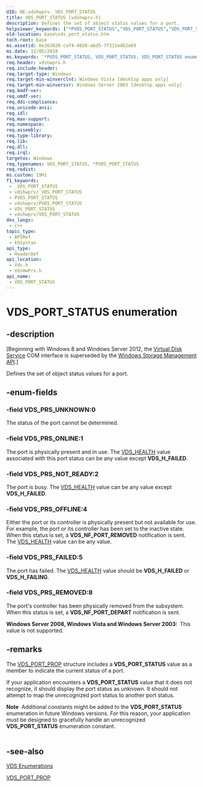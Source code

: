 ```yaml
---
UID: NE:vdshwprv._VDS_PORT_STATUS
title: VDS_PORT_STATUS (vdshwprv.h)
description: Defines the set of object status values for a port.
helpviewer_keywords: ["*PVDS_PORT_STATUS","VDS_PORT_STATUS","VDS_PORT_STATUS enumeration [VDS]","VDS_PRS_FAILED","VDS_PRS_NOT_READY","VDS_PRS_OFFLINE","VDS_PRS_ONLINE","VDS_PRS_REMOVED","VDS_PRS_UNKNOWN","base.vds_port_status","vds/VDS_PORT_STATUS","vds/VDS_PRS_FAILED","vds/VDS_PRS_NOT_READY","vds/VDS_PRS_OFFLINE","vds/VDS_PRS_ONLINE","vds/VDS_PRS_REMOVED","vds/VDS_PRS_UNKNOWN","vdshwprv/VDS_PORT_STATUS","vdshwprv/VDS_PRS_FAILED","vdshwprv/VDS_PRS_NOT_READY","vdshwprv/VDS_PRS_OFFLINE","vdshwprv/VDS_PRS_ONLINE","vdshwprv/VDS_PRS_REMOVED","vdshwprv/VDS_PRS_UNKNOWN"]
old-location: base\vds_port_status.htm
tech.root: base
ms.assetid: 6e363020-caf4-4028-abd5-7f311edb2e69
ms.date: 12/05/2018
ms.keywords: '*PVDS_PORT_STATUS, VDS_PORT_STATUS, VDS_PORT_STATUS enumeration [VDS], VDS_PRS_FAILED, VDS_PRS_NOT_READY, VDS_PRS_OFFLINE, VDS_PRS_ONLINE, VDS_PRS_REMOVED, VDS_PRS_UNKNOWN, base.vds_port_status, vds/VDS_PORT_STATUS, vds/VDS_PRS_FAILED, vds/VDS_PRS_NOT_READY, vds/VDS_PRS_OFFLINE, vds/VDS_PRS_ONLINE, vds/VDS_PRS_REMOVED, vds/VDS_PRS_UNKNOWN, vdshwprv/VDS_PORT_STATUS, vdshwprv/VDS_PRS_FAILED, vdshwprv/VDS_PRS_NOT_READY, vdshwprv/VDS_PRS_OFFLINE, vdshwprv/VDS_PRS_ONLINE, vdshwprv/VDS_PRS_REMOVED, vdshwprv/VDS_PRS_UNKNOWN'
req.header: vdshwprv.h
req.include-header: 
req.target-type: Windows
req.target-min-winverclnt: Windows Vista [desktop apps only]
req.target-min-winversvr: Windows Server 2003 [desktop apps only]
req.kmdf-ver: 
req.umdf-ver: 
req.ddi-compliance: 
req.unicode-ansi: 
req.idl: 
req.max-support: 
req.namespace: 
req.assembly: 
req.type-library: 
req.lib: 
req.dll: 
req.irql: 
targetos: Windows
req.typenames: VDS_PORT_STATUS, *PVDS_PORT_STATUS
req.redist: 
ms.custom: 19H1
f1_keywords:
 - _VDS_PORT_STATUS
 - vdshwprv/_VDS_PORT_STATUS
 - PVDS_PORT_STATUS
 - vdshwprv/PVDS_PORT_STATUS
 - VDS_PORT_STATUS
 - vdshwprv/VDS_PORT_STATUS
dev_langs:
 - c++
topic_type:
 - APIRef
 - kbSyntax
api_type:
 - HeaderDef
api_location:
 - Vds.h
 - VdsHwPrv.h
api_name:
 - VDS_PORT_STATUS
---
```


# VDS_PORT_STATUS enumeration


## -description

<p class="CCE_Message">[Beginning with Windows 8 and Windows Server 2012, the <a href="/windows/desktop/VDS/virtual-disk-service-portal">Virtual Disk Service</a> COM interface is superseded by the <a href="/previous-versions/windows/desktop/stormgmt/windows-storage-management-api-portal">Windows Storage Management API</a>.]

Defines the set of object status values for a port.

## -enum-fields

### -field VDS_PRS_UNKNOWN:0

The status of the port cannot be determined.

### -field VDS_PRS_ONLINE:1

The port is physically present and in use. The <a href="/windows/desktop/api/vdshwprv/ne-vdshwprv-vds_health">VDS_HEALTH</a> value associated with this port status can be any value except <b>VDS_H_FAILED</b>.

### -field VDS_PRS_NOT_READY:2

The port is busy. The <a href="/windows/desktop/api/vdshwprv/ne-vdshwprv-vds_health">VDS_HEALTH</a> value can be any value except <b>VDS_H_FAILED</b>.

### -field VDS_PRS_OFFLINE:4

Either the port or its controller is physically present but not available for use. For example, the port or its controller has been set to the inactive state. When this status is set,  a <b>VDS_NF_PORT_REMOVED</b> notification is sent. The <a href="/windows/desktop/api/vdshwprv/ne-vdshwprv-vds_health">VDS_HEALTH</a> value can be any value.

### -field VDS_PRS_FAILED:5

The port has failed. The <a href="/windows/desktop/api/vdshwprv/ne-vdshwprv-vds_health">VDS_HEALTH</a> value should be <b>VDS_H_FAILED</b> or <b>VDS_H_FAILING</b>.

### -field VDS_PRS_REMOVED:8

The port's controller has been physically removed from the subsystem.  When this status is set, a <b>VDS_NF_PORT_DEPART</b> notification is sent.

<b>Windows Server 2008, Windows Vista and Windows Server 2003:  </b>This value is not supported.

## -remarks

The  <a href="/windows/desktop/api/vdshwprv/ns-vdshwprv-vds_port_prop">VDS_PORT_PROP</a> structure includes a <b>VDS_PORT_STATUS</b> value as a member to indicate the current status of a port.

If your application encounters a <b>VDS_PORT_STATUS</b> value that it does not recognize, it should display the port status as unknown. It should not attempt to map the unrecognized port status to another port status.

<div class="alert"><b>Note</b>  Additional constants might be added to the <b>VDS_PORT_STATUS</b> enumeration in future Windows versions. For this reason, your application must be designed to gracefully handle an unrecognized <b>VDS_PORT_STATUS</b> enumeration constant.</div>
<div> </div>

## -see-also

<a href="/windows/desktop/VDS/vds-enumerations">VDS Enumerations</a>



<a href="/windows/desktop/api/vdshwprv/ns-vdshwprv-vds_port_prop">VDS_PORT_PROP</a>
